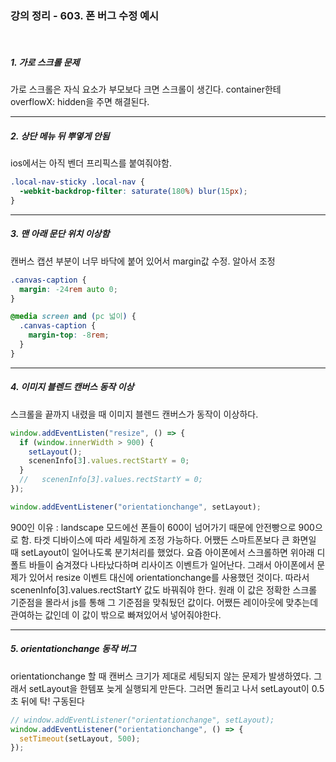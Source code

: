 ### 강의 정리 - 603. 폰 버그 수정 예시

<br>

##### 1. 가로 스크롤 문제

가로 스크롤은 자식 요소가 부모보다 크면 스크롤이 생긴다. container한테 overflowX: hidden을 주면 해결된다.

---

##### 2. 상단 메뉴 뒤 뿌옇게 안됨

ios에서는 아직 벤더 프리픽스를 붙여줘야함.

```css
.local-nav-sticky .local-nav {
  -webkit-backdrop-filter: saturate(180%) blur(15px);
}
```

---

##### 3. 맨 아래 문단 위치 이상함

캔버스 캡션 부분이 너무 바닥에 붙어 있어서 margin값 수정. 알아서 조정

```css
.canvas-caption {
  margin: -24rem auto 0;
}

@media screen and (pc 넓이) {
  .canvas-caption {
    margin-top: -8rem;
  }
}
```

---

##### 4. 이미지 블렌드 캔버스 동작 이상

스크롤을 끝까지 내렸을 때 이미지 블렌드 캔버스가 동작이 이상하다.

```js
window.addEventListen("resize", () => {
  if (window.innerWidth > 900) {
    setLayout();
    scenenInfo[3].values.rectStartY = 0;
  }
  //   scenenInfo[3].values.rectStartY = 0;
});

window.addEventListener("orientationchange", setLayout);
```

900인 이유 : landscape 모드에선 폰들이 600이 넘어가기 때문에 안전빵으로 900으로 함. 타겟 디바이스에 따라 세밀하게 조정 가능하다. 어쨌든 스마트폰보다 큰 화면일 때 setLayout이 일어나도록 분기처리를 했었다. 요즘 아이폰에서 스크롤하면 위아래 디폴트 바들이 숨겨졌다 나타났다하며 리사이즈 이벤트가 일어난다. 그래서 아이폰에서 문제가 있어서 resize 이벤트 대신에 orientationchange를 사용했던 것이다. 따라서 scenenInfo[3].values.rectStartY 값도 바꿔줘야 한다. 원래 이 값은 정확한 스크롤 기준점을 몰라서 js를 통해 그 기준점을 맞춰뒀던 값이다. 어쨌든 레이아웃에 맞추는데 관여하는 값인데 이 값이 밖으로 빠져있어서 넣어줘야한다.

---

##### 5. orientationchange 동작 버그

orientationchange 할 때 캔버스 크기가 제대로 세팅되지 않는 문제가 발생하였다. 그래서 setLayout을 한템포 늦게 실행되게 만든다. 그러면 돌리고 나서 setLayout이 0.5초 뒤에 탁! 구동된다

```js
// window.addEventListener("orientationchange", setLayout);
window.addEventListener("orientationchange", () => {
  setTimeout(setLayout, 500);
});
```

